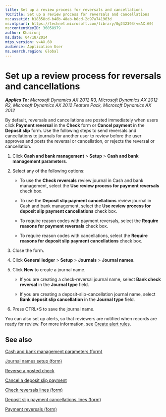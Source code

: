 ```yaml
---
title: Set up a review process for reversals and cancellations
TOCTitle: Set up a review process for reversals and cancellations
ms:assetid: b18358cd-b48b-48ab-b8cd-2d97a741963d
ms:mtpsurl: https://technet.microsoft.com/library/Gg232393(v=AX.60)
ms:contentKeyID: 36058979
author: Khairunj
ms.date: 04/18/2014
mtps_version: v=AX.60
audience: Application User
ms.search.region: Global
---
```


# Set up a review process for reversals and cancellations 


_**Applies To:** Microsoft Dynamics AX 2012 R3, Microsoft Dynamics AX 2012 R2, Microsoft Dynamics AX 2012 Feature Pack, Microsoft Dynamics AX 2012_

By default, reversals and cancellations are posted immediately when users click **Payment reversal** in the **Check** form or **Cancel payment** in the **Deposit slip** form. Use the following steps to send reversals and cancellations to journals for another user to review before the user approves and posts the reversal or cancellation, or rejects the reversal or cancellation.

1.  Click **Cash and bank management** \> **Setup** \> **Cash and bank management parameters**.

2.  Select any of the following options:
    
      - To use the **Check reversals** review journal in Cash and bank management, select the **Use review process for payment reversals** check box.
    
      - To use the **Deposit slip payment cancellations** review journal in Cash and bank management, select the **Use review process for deposit slip payment cancellations** check box.
    
      - To require reason codes with payment reversals, select the **Require reasons for payment reversals** check box.
    
      - To require reason codes with cancellations, select the **Require reasons for deposit slip payment cancellations** check box.

3.  Close the form.

4.  Click **General ledger** \> **Setup** \> **Journals** \> **Journal names**.

5.  Click **New** to create a journal name.
    
      - If you are creating a check-reversal journal name, select **Bank check reversal** in the **Journal type** field.
    
      - If you are creating a deposit-slip-cancellation journal name, select **Bank deposit slip cancellation** in the **Journal type** field.

6.  Press CTRL+S to save the journal name.

You can also set up alerts, so that reviewers are notified when records are ready for review. For more information, see [Create alert rules](create-alert-rules.md).

## See also

[Cash and bank management parameters (form)](https://technet.microsoft.com/library/aa591289\(v=ax.60\))

[Journal names setup (form)](https://technet.microsoft.com/library/aa552517\(v=ax.60\))

[Reverse a posted check](reverse-a-posted-check.md)

[Cancel a deposit slip payment](cancel-a-deposit-slip-payment.md)

[Check reversals lines (form)](https://technet.microsoft.com/library/hh209241\(v=ax.60\))

[Deposit slip payment cancellations lines (form)](https://technet.microsoft.com/library/hh242809\(v=ax.60\))

[Payment reversals (form)](https://technet.microsoft.com/library/hh208702\(v=ax.60\))

  


